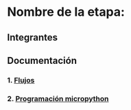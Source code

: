 # Nombre de la etapa:

## Integrantes


## Documentación

### 1. [Flujos](/SD3-proyecto-integrador/G01/flujos/flows.json)

### 2. [Programación micropython](/SD3-proyecto-integrador/G01/micropython/test.py)


